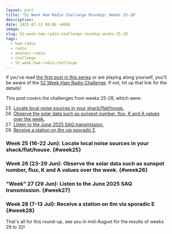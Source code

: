 ```yaml
---
layout: post
title: "52 Week Ham Radio Challenge Roundup: Weeks 25-28"
description: 
date: 2025-07-13 00:00 +0000
image: 
slug: 52-week-ham-radio-challenge-roundup-weeks-25-28
tags:
  - ham-radio
  - radio
  - amateur-radio
  - challenge
  - 52-week-ham-radio-challenge
---
```


If you've read [the first post in this series](/blog/52-week-ham-radio-challenge-roundup-weeks-1-4/) or are playing along yourself, you'll be aware of the [52 Week Ham Radio Challenge](https://hamchallenge.org/). If not, hit up that link for the details!

This post covers the challenges from weeks 25-28, which were:

<ol start="25">
  <li><a href="#week25">Locate local noise sources in your shack/flat/house.</a></li>
  <li><a href="#week26">Observe the solar data such as sunspot number, flux, K and A values over the week.</a></li>
  <li><a href="#week27">Listen to the June 2025 SAQ transmission.</a></li>
  <li><a href="#week28">Receive a station on 6m via sporadic E</a></li>
</ol>

### Week 25 (16-22 Jun): Locate local noise sources in your shack/flat/house. {#week25}

### Week 26 (23-29 Jun): Observe the solar data such as sunspot number, flux, K and A values over the week. {#week26}

### "Week" 27 (29 Jun): Listen to the June 2025 SAQ transmission. {#week27}

### Week 28 (7-13 Jul): Receive a station on 6m via sporadic E {#week28}

That's all for this round-up, see you in mid-August for the results of weeks 29 to 32!